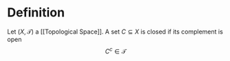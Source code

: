 # Definition

Let $(X, \mathcal{T})$ a [[Topological Space]]. A set $C \subseteq X$ is closed if its complement is open
$$
C^c \in \mathcal{T}
$$
